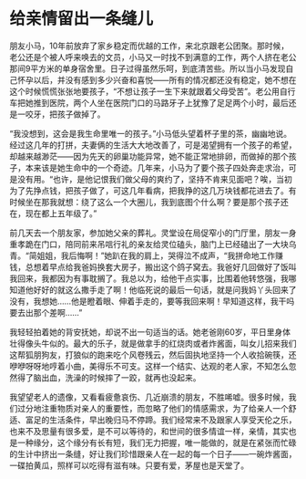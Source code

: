 # 给亲情留出一条缝儿

朋友小马，10年前放弃了家乡稳定而优越的工作，来北京跟老公团聚。那时候，老公还是个被人呼来唤去的文员，小马又一时找不到满意的工作，两个人挤在老公那间9平方米的单身宿舍里。日子过得虽然乐呵，到底清苦些。所以当小马发现自己怀孕以后，并没有感到多少兴奋和喜悦——所有的情况都还没有稳定，她不想在这个时候慌慌张张地要孩子，“不想让孩子一生下来就跟着父母受苦”。老公用自行车把她推到医院，两个人坐在医院门口的马路牙子上犹豫了足足两个小时，最后还是一咬牙，把孩子做掉了。 

“我没想到，这会是我生命里唯一的孩子。”小马低头望着杯子里的茶，幽幽地说。经过这几年的打拼，夫妻俩的生活大大地改善了，可是渴望拥有一个孩子的希望，却越来越渺茫——因为先天的卵巢功能异常，她不能正常地排卵，而做掉的那个孩子，本来该是她生命中的一个奇迹。几年来，小马为了要个孩子四处奔走求治，可是没有用。“也许，是他记恨我们做父母的爽约了，坚持不肯来见面吧？唉，当初为了先挣点钱，把孩子做了，可这几年看病，把我挣的这几万块钱都花进去了。有时候坐在那我就想：绕了这么一个大圈儿，我到底图个什么啊？要是那个孩子还在，现在都上五年级了。” 

前几天去一个朋友家，参加她父亲的葬礼。灵堂设在局促窄小的门厅里，朋友一身重孝跪在门口，陪同前来吊唁行礼的亲友给灵位磕头，脑门上已经磕出了一大块乌青。“简姐姐，我后悔啊！”她趴在我的肩上，哭得泣不成声，“我拼命地工作赚钱，总想着早点给我爸妈换套大房子，搬出这个鸽子窝去。我爸好几回做好了饭叫我回来，我都因为有事耽搁了。我总以为，给他干点实事，比围着他转悠强，我哪知道他好好的就这么撒手走了啊！他临死说的最后一句话，就是问我妈丫头回来了没有，我想她……他是瞪着眼、伸着手走的，要等我回来啊！早知道这样，我干吗要去出那个差啊……” 

我轻轻拍着她的背安抚她，却说不出一句适当的话。她老爸刚60岁，平日里身体壮得像头牛似的。最大的乐子，就是做拿手的红烧肉或者炸酱面，叫女儿招来我们这帮狐朋狗友，打狼似的跑来吃个风卷残云，然后固执地坚持一个人收拾碗筷，还咿咿呀呀地哼着小曲，美得乐不可支。这样一个结实、达观的老人家，不知怎么忽然得了脑出血，洗澡的时候摔了一跤，就再也没起来。 

我望望老人的遗像，又看看疲惫哀伤、几近崩溃的朋友，不胜唏嘘。很多时候，我们过分地注重物质对亲人的重要性，而忽略了他们的情感需求，为了给亲人一个舒适、富足的生活条件，早出晚归马不停蹄。我们经常来不及跟家人享受天伦之乐，也来不及思量有很多爱，是不可以等待的，和世间的很多情谊一样，亲情，其实也是一种缘分，这个缘分有长有短，我们无力把握，唯一能做的，就是在紧张而忙碌的生计中挤出一条缝，好让我们珍惜跟亲人在一起的每一个日子——一碗炸酱面，一碟拍黄瓜，照样可以吃得有滋有味。只要有爱，茅屋也是天堂了。